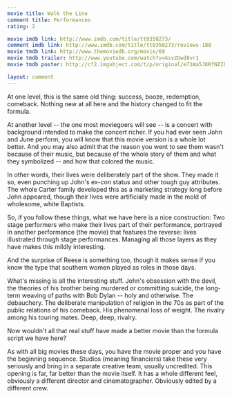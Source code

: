 ```yaml
---
movie title: Walk the Line
comment title: Performances
rating: 2

movie imdb link: http://www.imdb.com/title/tt0358273/
comment imdb link: http://www.imdb.com/title/tt0358273/reviews-188
movie tmdb link: http://www.themoviedb.org/movie/69
movie tmdb trailer: http://www.youtube.com/watch?v=GsvZGwd8vrI
movie tmdb poster: http://cf2.imgobject.com/t/p/original/e71Wa5JKRfNZIbyWWFPUyisvvkB.jpg

layout: comment
---
```


At one level, this is the same old thing: success, booze, redemption, comeback. Nothing new at all here and the history changed to fit the formula. 

At another level -- the one most moviegoers will see -- is a concert with background intended to make the concert richer. If you had ever seen John and June perform, you will know that this movie version is a whole lot better. And you may also admit that the reason you went to see them wasn't because of their music, but because of the whole story of them and what they symbolized -- and how that colored the music.

In other words, their lives were deliberately part of the show. They made it so, even punching up John's ex-con status and other tough guy attributes. The whole Carter family developed this as a marketing strategy long before John appeared, though their lives were artificially made in the mold of wholesome, white Baptists.

So, if you follow these things, what we have here is a nice construction: Two stage performers who make their lives part of their performance, portrayed in another performance (the movie) that features the reverse: lives illustrated through stage performances. Managing all those layers as they have makes this mildly interesting.

And the surprise of Reese is something too, though it makes sense if you know the type that southern women played as roles in those days.

What's missing is all the interesting stuff. John's obsession with the devil, the theories of his brother being murdered or committing suicide, the long-term weaving of paths with Bob Dylan -- holy and otherwise. The debauchery. The deliberate manipulation of religion in the 70s as part of the public relations of his comeback. His phenomenal loss of weight. The rivalry among his touring mates. Deep, deep, rivalry.

Now wouldn't all that real stuff have made a better movie than the formula script we have here?

As with all big movies these days, you have the movie proper and you have the beginning sequence. Studios (meaning financiers) take these very seriously and bring in a separate creative team, usually uncredited. This opening is far, far better than the movie itself. It has a whole different feel, obviously a different director and cinematographer. Obviously edited by a different crew.
